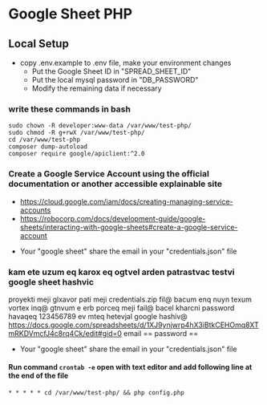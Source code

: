 # Google Sheet PHP

## Local Setup
* copy .env.example to .env file, make your environment changes
    * Put the Google Sheet ID in "SPREAD_SHEET_ID"
    * Put the local mysql password in "DB_PASSWORD"
    * Modify the remaining data if necessary

### write these commands in bash
````
sudo chown -R developer:www-data /var/www/test-php/
sudo chmod -R g+rwX /var/www/test-php/
cd /var/www/test-php
composer dump-autoload
composer require google/apiclient:^2.0
````

### Create a Google Service Account using the official documentation or another accessible explainable site
- https://cloud.google.com/iam/docs/creating-managing-service-accounts
- https://robocorp.com/docs/development-guide/google-sheets/interacting-with-google-sheets#create-a-google-service-account
* Your "google sheet" share the email in your "credentials.json" file

### kam ete uzum eq karox eq ogtvel arden patrastvac testvi google sheet hashvic
proyekti meji glxavor pati meji credentials.zip fil@ bacum enq nuyn texum vortex inq@ gtnvum e
erb porceq meji fail@ bacel kharcni password havaqeq 123456789
ev mteq hetevjal google hashiv@
https://docs.google.com/spreadsheets/d/1XJ9ynjwrp4hX3iBtkCEHOmq8XTmRKDVmcfJ4c8rq4Ck/edit#gid=0
email ==
password ==



* Your "google sheet" share the email in your "credentials.json" file

#### Run command ```crontab -e``` open with text editor and add following line at the end of the file

````* * * * * cd /var/www/test-php/ && php config.php````
